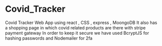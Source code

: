 # Covid_Tracker
Covid Tracker Web App  using react , CSS , express , MoongoDB  It also has a shopping page in which covid related products are there with stripe payment gateway  In order to keep it secure we have used BcryptJS for hashing passwords and Nodemailer for 2fa
